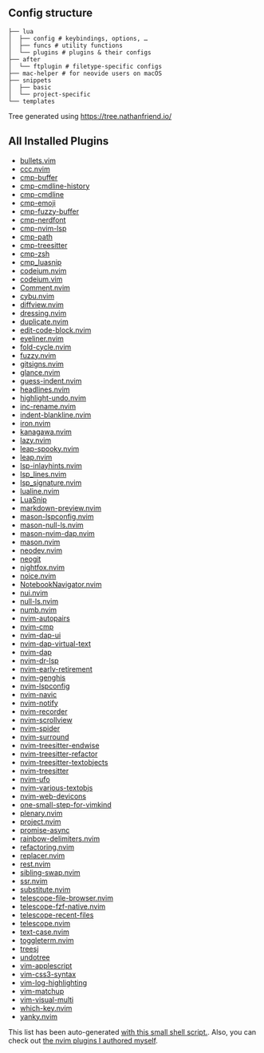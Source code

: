 ## Config structure

```text
├── lua
│  ├── config # keybindings, options, …
│  ├── funcs # utility functions
│  └── plugins # plugins & their configs
├── after
│  └── ftplugin # filetype-specific configs
├── mac-helper # for neovide users on macOS
├── snippets
│  ├── basic
│  └── project-specific
└── templates
```

Tree generated using <https://tree.nathanfriend.io/>

## All Installed Plugins
- [bullets.vim](https://github.com/dkarter/bullets.vim)
- [ccc.nvim](https://github.com/uga-rosa/ccc.nvim)
- [cmp-buffer](https://github.com/hrsh7th/cmp-buffer)
- [cmp-cmdline-history](https://github.com/dmitmel/cmp-cmdline-history)
- [cmp-cmdline](https://github.com/hrsh7th/cmp-cmdline)
- [cmp-emoji](https://github.com/hrsh7th/cmp-emoji)
- [cmp-fuzzy-buffer](https://github.com/tzachar/cmp-fuzzy-buffer)
- [cmp-nerdfont](https://github.com/chrisgrieser/cmp-nerdfont)
- [cmp-nvim-lsp](https://github.com/hrsh7th/cmp-nvim-lsp)
- [cmp-path](https://github.com/hrsh7th/cmp-path)
- [cmp-treesitter](https://github.com/ray-x/cmp-treesitter)
- [cmp-zsh](https://github.com/tamago324/cmp-zsh)
- [cmp_luasnip](https://github.com/saadparwaiz1/cmp_luasnip)
- [codeium.nvim](https://github.com/jcdickinson/codeium.nvim)
- [codeium.vim](https://github.com/Exafunction/codeium.vim)
- [Comment.nvim](https://github.com/numToStr/Comment.nvim)
- [cybu.nvim](https://github.com/ghillb/cybu.nvim)
- [diffview.nvim](https://github.com/sindrets/diffview.nvim)
- [dressing.nvim](https://github.com/stevearc/dressing.nvim)
- [duplicate.nvim](https://github.com/smjonas/duplicate.nvim)
- [edit-code-block.nvim](https://github.com/dawsers/edit-code-block.nvim)
- [eyeliner.nvim](https://github.com/jinh0/eyeliner.nvim)
- [fold-cycle.nvim](https://github.com/jghauser/fold-cycle.nvim)
- [fuzzy.nvim](https://github.com/tzachar/fuzzy.nvim)
- [gitsigns.nvim](https://github.com/lewis6991/gitsigns.nvim)
- [glance.nvim](https://github.com/dnlhc/glance.nvim)
- [guess-indent.nvim](https://github.com/nmac427/guess-indent.nvim)
- [headlines.nvim](https://github.com/lukas-reineke/headlines.nvim)
- [highlight-undo.nvim](https://github.com/tzachar/highlight-undo.nvim)
- [inc-rename.nvim](https://github.com/smjonas/inc-rename.nvim)
- [indent-blankline.nvim](https://github.com/lukas-reineke/indent-blankline.nvim)
- [iron.nvim](https://github.com/Vigemus/iron.nvim)
- [kanagawa.nvim](https://github.com/rebelot/kanagawa.nvim)
- [lazy.nvim](https://github.com/folke/lazy.nvim)
- [leap-spooky.nvim](https://github.com/ggandor/leap-spooky.nvim)
- [leap.nvim](https://github.com/ggandor/leap.nvim)
- [lsp-inlayhints.nvim](https://github.com/lvimuser/lsp-inlayhints.nvim)
- [lsp_lines.nvim](https://git.sr.ht/~whynothugo/lsp_lines.nvim)
- [lsp_signature.nvim](https://github.com/ray-x/lsp_signature.nvim)
- [lualine.nvim](https://github.com/nvim-lualine/lualine.nvim)
- [LuaSnip](https://github.com/L3MON4D3/LuaSnip)
- [markdown-preview.nvim](https://github.com/iamcco/markdown-preview.nvim)
- [mason-lspconfig.nvim](https://github.com/williamboman/mason-lspconfig.nvim)
- [mason-null-ls.nvim](https://github.com/jayp0521/mason-null-ls.nvim)
- [mason-nvim-dap.nvim](https://github.com/jayp0521/mason-nvim-dap.nvim)
- [mason.nvim](https://github.com/williamboman/mason.nvim)
- [neodev.nvim](https://github.com/folke/neodev.nvim)
- [neogit](https://github.com/NeogitOrg/neogit)
- [nightfox.nvim](https://github.com/EdenEast/nightfox.nvim)
- [noice.nvim](https://github.com/folke/noice.nvim)
- [NotebookNavigator.nvim](https://github.com/GCBallesteros/NotebookNavigator.nvim)
- [nui.nvim](https://github.com/MunifTanjim/nui.nvim)
- [null-ls.nvim](https://github.com/jose-elias-alvarez/null-ls.nvim)
- [numb.nvim](https://github.com/nacro90/numb.nvim)
- [nvim-autopairs](https://github.com/windwp/nvim-autopairs)
- [nvim-cmp](https://github.com/hrsh7th/nvim-cmp)
- [nvim-dap-ui](https://github.com/rcarriga/nvim-dap-ui)
- [nvim-dap-virtual-text](https://github.com/theHamsta/nvim-dap-virtual-text)
- [nvim-dap](https://github.com/mfussenegger/nvim-dap)
- [nvim-dr-lsp](https://github.com/chrisgrieser/nvim-dr-lsp)
- [nvim-early-retirement](https://github.com/chrisgrieser/nvim-early-retirement)
- [nvim-genghis](https://github.com/chrisgrieser/nvim-genghis)
- [nvim-lspconfig](https://github.com/neovim/nvim-lspconfig)
- [nvim-navic](https://github.com/SmiteshP/nvim-navic)
- [nvim-notify](https://github.com/rcarriga/nvim-notify)
- [nvim-recorder](https://github.com/chrisgrieser/nvim-recorder)
- [nvim-scrollview](https://github.com/dstein64/nvim-scrollview)
- [nvim-spider](https://github.com/chrisgrieser/nvim-spider)
- [nvim-surround](https://github.com/kylechui/nvim-surround)
- [nvim-treesitter-endwise](https://github.com/RRethy/nvim-treesitter-endwise)
- [nvim-treesitter-refactor](https://github.com/nvim-treesitter/nvim-treesitter-refactor)
- [nvim-treesitter-textobjects](https://github.com/nvim-treesitter/nvim-treesitter-textobjects)
- [nvim-treesitter](https://github.com/nvim-treesitter/nvim-treesitter)
- [nvim-ufo](https://github.com/kevinhwang91/nvim-ufo)
- [nvim-various-textobjs](https://github.com/chrisgrieser/nvim-various-textobjs)
- [nvim-web-devicons](https://github.com/nvim-tree/nvim-web-devicons)
- [one-small-step-for-vimkind](https://github.com/jbyuki/one-small-step-for-vimkind)
- [plenary.nvim](https://github.com/nvim-lua/plenary.nvim)
- [project.nvim](https://github.com/ahmedkhalf/project.nvim)
- [promise-async](https://github.com/kevinhwang91/promise-async)
- [rainbow-delimiters.nvim](https://gitlab.com/HiPhish/rainbow-delimiters.nvim)
- [refactoring.nvim](https://github.com/ThePrimeagen/refactoring.nvim)
- [replacer.nvim](https://github.com/gabrielpoca/replacer.nvim)
- [rest.nvim](https://github.com/rest-nvim/rest.nvim)
- [sibling-swap.nvim](https://github.com/Wansmer/sibling-swap.nvim)
- [ssr.nvim](https://github.com/cshuaimin/ssr.nvim)
- [substitute.nvim](https://github.com/gbprod/substitute.nvim)
- [telescope-file-browser.nvim](https://github.com/nvim-telescope/telescope-file-browser.nvim)
- [telescope-fzf-native.nvim](https://github.com/nvim-telescope/telescope-fzf-native.nvim)
- [telescope-recent-files](https://github.com/smartpde/telescope-recent-files)
- [telescope.nvim](https://github.com/nvim-telescope/telescope.nvim)
- [text-case.nvim](https://github.com/johmsalas/text-case.nvim)
- [toggleterm.nvim](https://github.com/akinsho/toggleterm.nvim)
- [treesj](https://github.com/Wansmer/treesj)
- [undotree](https://github.com/mbbill/undotree)
- [vim-applescript](https://github.com/mityu/vim-applescript)
- [vim-css3-syntax](https://github.com/hail2u/vim-css3-syntax)
- [vim-log-highlighting](https://github.com/MTDL9/vim-log-highlighting)
- [vim-matchup](https://github.com/andymass/vim-matchup)
- [vim-visual-multi](https://github.com/mg979/vim-visual-multi)
- [which-key.nvim](https://github.com/folke/which-key.nvim)
- [yanky.nvim](https://github.com/gbprod/yanky.nvim)

This list has been auto-generated [with this small shell script.](https://nanotipsforvim.prose.sh/list-all-your-installed-plugins). Also, you can check out [the nvim plugins I authored myself](https://github.com/chrisgrieser?tab=repositories&q=nvim&type=source&language=&sort=stargazers).
